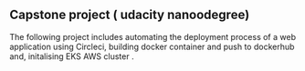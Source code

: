 ## Capstone project ( udacity nanoodegree)


The following project includes automating the deployment process of a web application using Circleci, building docker container and push to dockerhub and, initalising EKS AWS cluster .

